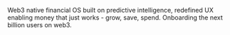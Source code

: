Web3 native financial OS built on predictive intelligence, redefined UX enabling money that just works - grow, save, spend. Onboarding the next billion users on web3.
